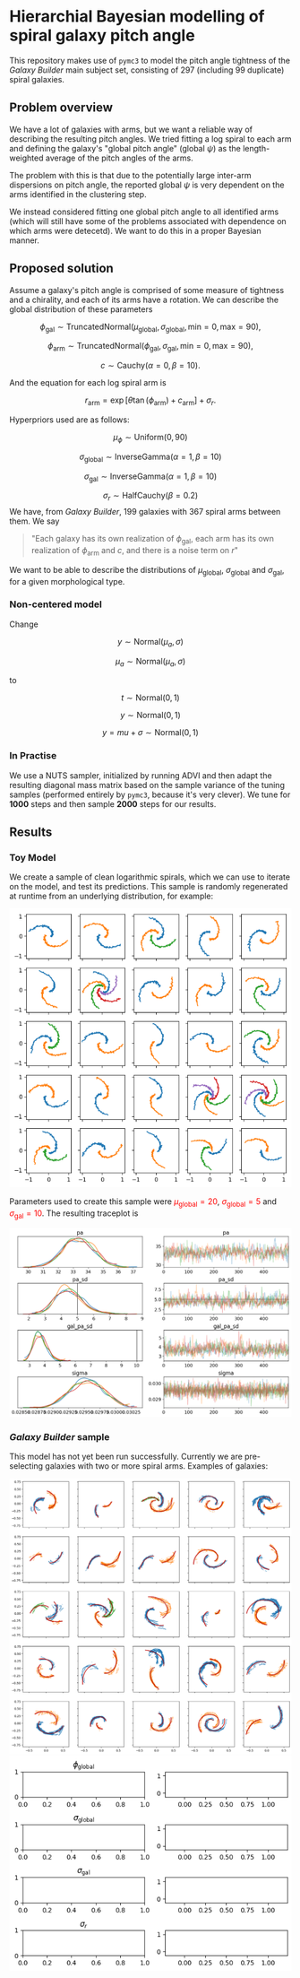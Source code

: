 # Hierarchial Bayesian modelling of spiral galaxy pitch angle

This repository makes use of `pymc3` to model the pitch angle tightness of the *Galaxy Builder* main subject set, consisting of 297 (including 99 duplicate) spiral galaxies.

## Problem overview

We have a lot of galaxies with arms, but we want a reliable way of describing the resulting pitch angles. We tried fitting a log spiral to each arm and defining the galaxy's "global pitch angle" (global $\psi$) as the length-weighted average of the pitch angles of the arms.

The problem with this is that due to the potentially large inter-arm dispersions on pitch angle, the reported global $\psi$ is very dependent on the arms identified in the clustering step.

We instead considered fitting one global pitch angle to all identified arms (which will still have some of the problems associated with dependence on which arms were detecetd). We want to do this in a proper Bayesian manner.


## Proposed solution

Assume a galaxy's pitch angle is comprised of some measure of tightness and a chirality, and each of its arms have a rotation. We can describe the global distribution of these parameters

$$\phi_\mathrm{gal} \sim \mathrm{TruncatedNormal}(\mu_\mathrm{global}, \sigma_\mathrm{global}, \mathrm{min}=0, \mathrm{max}=90),$$

$$\phi_\mathrm{arm} \sim \mathrm{TruncatedNormal}(\phi_\mathrm{gal}, \sigma_\mathrm{gal}, \mathrm{min}=0, \mathrm{max}=90),$$

$$c \sim \mathrm{Cauchy}(\alpha=0,\,\beta=10).$$

And the equation for each log spiral arm is

$$ r_\mathrm{arm} = \exp\left[\theta\tan(\phi_\mathrm{arm}) + c_\mathrm{arm}\right] + \sigma_r.$$

Hyperpriors used are as follows:

$$\mu_\phi \sim \mathrm{Uniform}(0, 90)$$

$$\sigma_\mathrm{global} \sim \mathrm{InverseGamma}(\alpha=1,\,\beta=10)$$

$$\sigma_\mathrm{gal} \sim \mathrm{InverseGamma}(\alpha=1,\,\beta=10)$$

$$\sigma_r \sim \mathrm{HalfCauchy}(\beta=0.2)$$
We have, from *Galaxy Builder*, 199 galaxies with 367 spiral arms between them. We say

> "Each galaxy has its own realization of $\phi_\mathrm{gal}$, each arm has its own realization of $\phi_\mathrm{arm}$ and $c$, and there is a noise term on $r$"

We want to be able to describe the distributions of $\mu_\mathrm{global}$, $\sigma_\mathrm{global}$ and $\sigma_\mathrm{gal}$, for a given morphological type.


### Non-centered model

Change

$$y \sim \mathrm{Normal}(\mu_a, \sigma)$$

$$\mu_a \sim \mathrm{Normal}(\mu_a, \sigma)$$

to

$$t \sim \mathrm{Normal}(0, 1)$$

$$y \sim \mathrm{Normal}(0, 1)$$

$$y = mu + \sigma \sim \mathrm{Normal}(0, 1)$$

### In Practise

We use a NUTS sampler, initialized by running ADVI and then adapt the resulting diagonal mass matrix based on the sample variance of the tuning samples (performed entirely by `pymc3`, because it's very clever). We tune for **1000** steps and then sample **2000** steps for our results.

## Results
### Toy Model
We create a sample of clean logarithmic spirals, which we can use to iterate on the model, and test its predictions. This sample is randomly regenerated at runtime from an underlying distribution, for example:

![](./super_simple/plots/many_galaxies.png)

Parameters used to create this sample were <span style="color:red">$\mu_\mathrm{global}=20$</span>, <span style="color:red">$\sigma_\mathrm{global}=5$</span> and <span style="color:red">$\sigma_\mathrm{gal}=10$</span>. The resulting traceplot is

![](./super_simple/plots/many_galaxies_trace.png)


### *Galaxy Builder* sample

This model has not yet been run successfully. Currently we are pre-selecting galaxies with two or more spiral arms. Examples of galaxies:

![](./plots/prediction_comparison.png)
![](./plots/trace.png)
